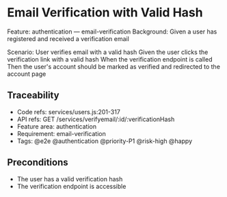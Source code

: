 # Email Verification with Valid Hash
Feature: authentication — email-verification
  Background:
    Given a user has registered and received a verification email

  Scenario: User verifies email with a valid hash
    Given the user clicks the verification link with a valid hash
    When the verification endpoint is called
    Then the user's account should be marked as verified and redirected to the account page

## Traceability
- Code refs: services/users.js:201-317
- API refs: GET /services/verifyemail/:id/:verificationHash
- Feature area: authentication
- Requirement: email-verification
- Tags: @e2e @authentication @priority-P1 @risk-high @happy

## Preconditions
- The user has a valid verification hash
- The verification endpoint is accessible

